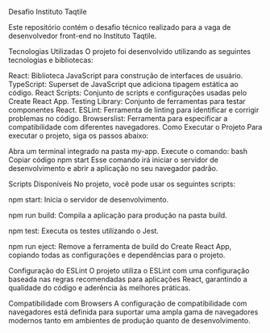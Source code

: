 ﻿Desafio Instituto Taqtile

Este repositório contém o desafio técnico realizado para a vaga de desenvolvedor front-end no Instituto Taqtile.

Tecnologias Utilizadas
O projeto foi desenvolvido utilizando as seguintes tecnologias e bibliotecas:

React: Biblioteca JavaScript para construção de interfaces de usuário.
TypeScript: Superset de JavaScript que adiciona tipagem estática ao código.
React Scripts: Conjunto de scripts e configurações usadas pelo Create React App.
Testing Library: Conjunto de ferramentas para testar componentes React.
ESLint: Ferramenta de linting para identificar e corrigir problemas no código.
Browserslist: Ferramenta para especificar a compatibilidade com diferentes navegadores.
Como Executar o Projeto
Para executar o projeto, siga os passos abaixo:

Abra um terminal integrado na pasta my-app.
Execute o comando:
bash
Copiar código
npm start
Esse comando irá iniciar o servidor de desenvolvimento e abrir a aplicação no seu navegador padrão.

Scripts Disponíveis
No projeto, você pode usar os seguintes scripts:

npm start: Inicia o servidor de desenvolvimento.


npm run build: Compila a aplicação para produção na pasta build.


npm test: Executa os testes utilizando o Jest.


npm run eject: Remove a ferramenta de build do Create React App, copiando todas as configurações e dependências para o projeto.


Configuração do ESLint
O projeto utiliza o ESLint com uma configuração baseada nas regras recomendadas para aplicações React, garantindo a qualidade do código e aderência às melhores práticas.

Compatibilidade com Browsers
A configuração de compatibilidade com navegadores está definida para suportar uma ampla gama de navegadores modernos tanto em ambientes de produção quanto de desenvolvimento.

